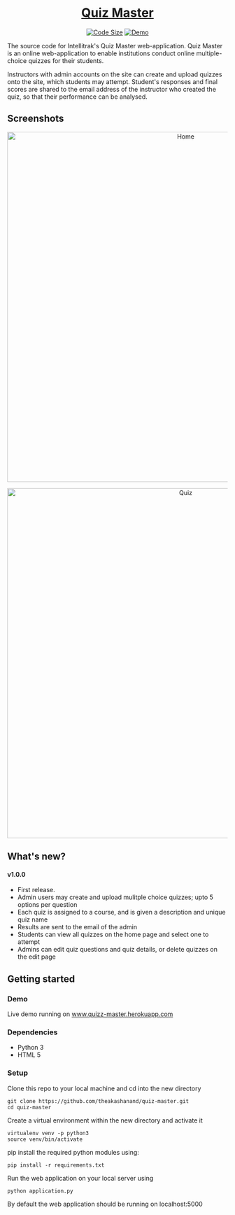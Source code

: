 <h1 align="center">
  <a href="http://quizz-master.herokuapp.com">Quiz Master</a>
</h1>
<p align="center">
  <a href="https://github.com/theakashanand/quiz-master"><img alt="Code Size" src="https://img.shields.io/github/languages/code-size/theakashanand/quiz-master.svg"/></a>
  <a href="http://quizz-master.herokuapp.com"><img alt="Demo" src="https://img.shields.io/badge/demo-online-green.svg"/></a>
</p>

<p>
The source code for Intellitrak's Quiz Master web-application. Quiz Master is an online web-application to enable institutions conduct online multiple-choice quizzes for their students. 

Instructors with admin accounts on the site can create and upload quizzes onto the site, which students may attempt. Student's responses and final scores are shared to the email address of the instructor who created the quiz, so that their performance can be analysed.
</p>

## Screenshots

<p align="center">
  <img alt="Home" src="https://github.com/theakashanand/quiz-master/blob/master/docs/assets/screenshots/home.png" width=800/>
</p>

<p align="center">
  <img alt="Quiz" src="https://github.com/theakashanand/quiz-master/blob/master/docs/assets/screenshots/attempt.png" width=800/>
</p>


## What's new?

#### v1.0.0
* First release.
* Admin users may create and upload mulitple choice quizzes; upto 5 options per question
* Each quiz is assigned to a course, and is given a description and unique quiz name
* Results are sent to the email of the admin
* Students can view all quizzes on the home page and select one to attempt
* Admins can edit quiz questions and quiz details, or delete quizzes on the edit page


## Getting started

### Demo
Live demo running on <a href="www.quizz-master.herokuapp.com">www.quizz-master.herokuapp.com</a>

### Dependencies

* Python 3
* HTML 5

### Setup
Clone this repo to your local machine and cd into the new directory
```
git clone https://github.com/theakashanand/quiz-master.git
cd quiz-master
```
Create a virtual environment within the new directory and activate it
```
virtualenv venv -p python3
source venv/bin/activate
```
pip install the required python modules using:
```
pip install -r requirements.txt
```
Run the web application on your local server using
```
python application.py
```
By default the web application should be running on localhost:5000



